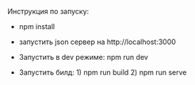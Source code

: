 Инструкция по запуску: 

- npm install

- запустить json сервер на http://localhost:3000

- Запустить в dev режиме: npm run dev

- Запустить билд: 1) npm run build
                  2) npm run serve
